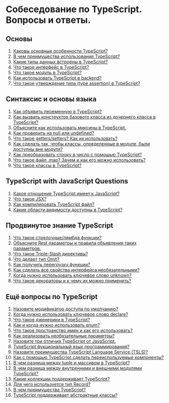 # Собеседование по TypeScript. Вопросы и ответы.

## Основы

1. <a href="answers/general.md#main-features">Каковы основные особенности TypeScript?</a><br>
2. <a href="answers/general.md#benefits">В чем преимущества использования TypeScript?</a><br>
3. <a href="answers/general.md#data-types">Какие типы данных встроены в TypeScript?</a><br>
4. <a href="answers/general.md#interface">Что такое интерфейс в TypeScript?</a><br>
5. <a href="answers/general.md#modules">Что такое модуль в TypeScript?</a><br>
6. <a href="answers/general.md#for-backend">Как использовать TypeScript в backend?</a><br>
7. <a href="answers/general.md#type-assertions">Что такое утверждение типа (type assertion) в TypeScript?</a>

## Синтаксис и основы языка

1. <a href="answers/syntax.md#variable">Как объявить переменную в TypeScript?</a><br>
2. <a href="answers/syntax.md#constructor">Как вызвать конструктор базового класса из дочернего класса в TypeScript?</a><br>
3. <a href="answers/syntax.md#mixins">Объясните как использовать миксины в TypeScript.</a><br>
4. <a href="answers/syntax.md#null-undefined">Как проверить на null или undefined?</a><br>
5. <a href="answers/syntax.md#getter-setter">Что такое getters/setters? Как их использовать?</a><br>
6. <a href="answers/syntax.md#accessible-outside">Как сделать так, чтобы классы, определенные в модуле, были доступны вне модуля?</a><br>
7. <a href="answers/syntax.md#convert">Как преобразовать строку в число с помощью TypeScript?</a><br>
8. <a href="answers/syntax.md#map">Что такое файл .map? Зачем и как его можно использовать?</a><br>
9. <a href="answers/syntax.md#classes">Что такое классы в TypeScript?</a>

## TypeScript with JavaScript Questions

1. <a href="answers/ts-js.md#relate">Какое отношение TypeScript имеет к JavaScript?</a><br>
2. <a href="answers/ts-js.md#JSX">Что такое JSX?</a><br>
3. <a href="answers/ts-js.md#compile">Как компилировать TypeScript файл?</a><br>
4. <a href="answers/ts-js.md#scopes">Какие области видимости доступны в TypeScript?</a>

## Продвинутое знание TypeScript

1. <a href="answers/advanced.md#arrow">Что такое стрелочные/лямбда функции?</a><br>
2. <a href="answers/advanced.md#rest">Объясните Rest параметры и правила объявления таких параметров.</a><br>
3. <a href="answers/advanced.md#triple-slash">Что такое Triple-Slash директивы?</a><br>
4. <a href="answers/advanced.md#omit">Что делает тип Omit?</a><br>
5. <a href="answers/advanced.md#overload">Как получить перегрузку функции?</a><br>
6. <a href="answers/advanced.md#optional">Как сделать все свойства интерфейса необязательными?</a><br>
7. <a href="answers/advanced.md#unknown">Когда нужно использовать ключевое слово unknown?</a><br>
8. <a href="answers/advanced.md#decorators">Что такое декораторы и к чему их можно применить?</a>

## Eщё вопросы по TypeScript

1. <a href="answers/more.md#default-modifier">Назовите модификатор доступа по умолчанию?</a><br>
2. <a href="answers/more.md#declare">Когда нужно использовать ключевое слово declare?</a><br>
3. <a href="answers/more.md#generics">Что такое дженерики в TypeScript?</a><br>
4. <a href="answers/more.md#enum">Как и когда нужно использовать enum?</a><br>
5. <a href="answers/more.md#namespaces">Что такое пространство имен и как его использовать?</a><br>
6. <a href="answers/more.md#optional">Как реализовать необязательные параметры?</a><br>
7. <a href="answers/more.md#differences">Назовите три отличия TypeScript от JavaScript.</a><br>
8. <a href="answers/more.md#is-functional">TypeScript фукциональный язык программирования?</a><br>
9. <a href="answers/more.md#tsls">Назовите преимущества TypeScript Language Service (TSLS)?</a><br>
10. <a href="answers/more.md#reusable">Как с помощью TypeScript сделать переиспользуемые компоненты?</a><br>
11. <a href="answers/more.md#tuple">В чем разница между tuple и массивом в TypeScript?</a><br>
12. <a href="answers/more.md#internal">В чем разница между внутренними и внешними модулями TypeScript?</a><br>
13. <a href="answers/more.md#collections">Какие коллекции поддерживает TypeScript?</a><br>
14. <a href="answers/more.md#record">Для чего используется тип Record?</a><br>
15. <a href="answers/more.md#tech-stack">В чем преимущества TypeScript?</a><br>
16. <a href="answers/more.md#abstract">TypeScript поддерживает абстрактные классы?</a><br>
